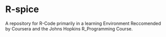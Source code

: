 R-spice
=======
A repository for R-Code primarily in a learning Environment
Reccomended by Coursera and the Johns Hopkins R_Programming Course.
